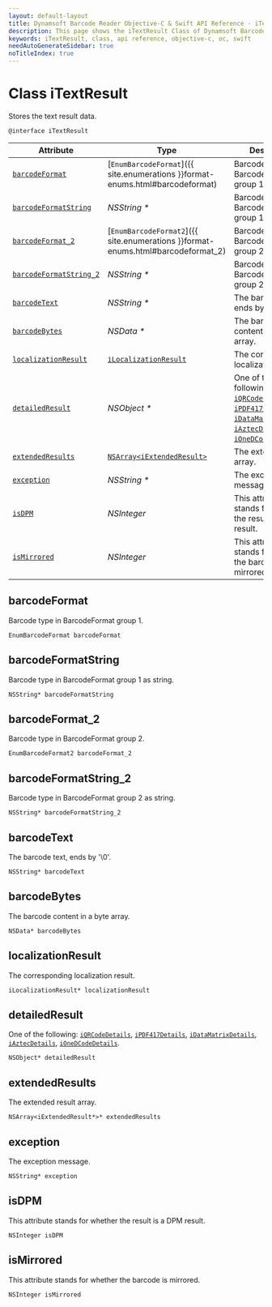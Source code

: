 ```yaml
---
layout: default-layout
title: Dynamsoft Barcode Reader Objective-C & Swift API Reference - iTextResult Class
description: This page shows the iTextResult Class of Dynamsoft Barcode Reader for iOS SDK.
keywords: iTextResult, class, api reference, objective-c, oc, swift
needAutoGenerateSidebar: true
noTitleIndex: true
---
```


# Class iTextResult

Stores the text result data.

```objc
@interface iTextResult
```  

| Attribute | Type | Description |
|-----------|------| ----------- |
| [`barcodeFormat`](#barcodeformat) | [`EnumBarcodeFormat`]({{ site.enumerations }}format-enums.html#barcodeformat) | Barcode type in BarcodeFormat group 1. |
| [`barcodeFormatString`](#barcodeformatstring) | *NSString \** | Barcode type in BarcodeFormat group 1 as string. |
| [`barcodeFormat_2`](#barcodeformat_2) | [`EnumBarcodeFormat2`]({{ site.enumerations }}format-enums.html#barcodeformat_2) | Barcode type in BarcodeFormat group 2. |
| [`barcodeFormatString_2`](#barcodeformatstring_2) | *NSString \** | Barcode type in BarcodeFormat group 2 as string. |
| [`barcodeText`](#barcodetext) | *NSString \** | The barcode text, ends by '\0'. |
| [`barcodeBytes`](#barcodebytes) | *NSData \** | The barcode content in a byte array. |
| [`localizationResult`](#localizationresult) | [`iLocalizationResult`](auxiliary-iLocalizationResult.md) | The corresponding localization result. |
| [`detailedResult`](#detailedresult) | *NSObject \** | One of the following: [`iQRCodeDetails`](auxiliary-iQRCodeDetails.md), [`iPDF417Details`](auxiliary-iPDF417Details.md), [`iDataMatrixDetails`](auxiliary-iDataMatrixDetails.md), [`iAztecDetails`](auxiliary-iAztecDetails.md), [`iOneDCodeDetails`](auxiliary-iOneDCodeDetails.md). |
| [`extendedResults`](#extendedresults) | [`NSArray<iExtendedResult>`](auxiliary-iExtendedResult.md) | The extended result array. |
| [`exception`](#exception) | *NSString \** | The exception message. |
| [`isDPM`](#isdpm) | *NSInteger* | This attribute stands for whether the result is a DPM result. |
| [`isMirrored`](#ismirrored) | *NSInteger* | This attribute stands for whether the barcode is mirrored. |

## barcodeFormat

Barcode type in BarcodeFormat group 1.

```objc
EnumBarcodeFormat barcodeFormat
```

## barcodeFormatString

Barcode type in BarcodeFormat group 1 as string.

```objc
NSString* barcodeFormatString
```

## barcodeFormat_2

Barcode type in BarcodeFormat group 2.

```objc
EnumBarcodeFormat2 barcodeFormat_2
```

## barcodeFormatString_2

Barcode type in BarcodeFormat group 2 as string.

```objc
NSString* barcodeFormatString_2
```

## barcodeText

The barcode text, ends by '\0'.

```objc
NSString* barcodeText
```

## barcodeBytes

The barcode content in a byte array.

```objc
NSData* barcodeBytes
```

## localizationResult

The corresponding localization result.

```objc
iLocalizationResult* localizationResult
```

## detailedResult

One of the following: [`iQRCodeDetails`](auxiliary-iQRCodeDetails.md), [`iPDF417Details`](auxiliary-iPDF417Details.md), [`iDataMatrixDetails`](auxiliary-iDataMatrixDetails.md), [`iAztecDetails`](auxiliary-iAztecDetails.md), [`iOneDCodeDetails`](auxiliary-iOneDCodeDetails.md).

```objc
NSObject* detailedResult
```

## extendedResults

The extended result array.

```objc
NSArray<iExtendedResult*>* extendedResults
```

## exception

The exception message.

```objc
NSString* exception
```

## isDPM

This attribute stands for whether the result is a DPM result.

```objc
NSInteger isDPM
```

## isMirrored

This attribute stands for whether the barcode is mirrored.

```objc
NSInteger isMirrored
```
